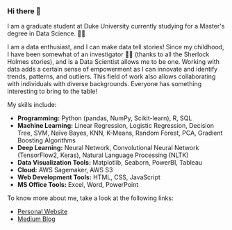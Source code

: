 ### Hi there 👋

<!--
**Anshupriya2694/Anshupriya2694** is a ✨ _special_ ✨ repository because its `README.md` (this file) appears on your GitHub profile.

Here are some ideas to get you started:

- 🔭 I’m currently working on ...
- 🌱 I’m currently learning ...
- 👯 I’m looking to collaborate on ...
- 🤔 I’m looking for help with ...
- 💬 Ask me about ...
- 📫 How to reach me: ...
- 😄 Pronouns: ...
- ⚡ Fun fact: ...
-->

I am a graduate student at Duke University currently studying for a Master's degree in Data Science. :woman_student:

I am a data enthusiast, and I can make data tell stories! Since my childhood, I have been somewhat of an investigator :female_detective: (thanks to all the Sherlock Holmes stories), and is a Data Scientist allows me to be one. Working with data adds a certain sense of empowerment as I can innovate and identify trends, patterns, and outliers. This field of work also allows collaborating with individuals with diverse backgrounds. Everyone has something interesting to bring to the table! 

My skills include:

- **Programming:** Python (pandas, NumPy, Scikit-learn), R, SQL
- **Machine Learning:** Linear Regression, Logistic Regression, Decision Tree, SVM, Naïve Bayes, KNN, K-Means, Random Forest, PCA, Gradient Boosting Algorithms
- **Deep Learning:** Neural Network, Convolutional Neural Network (TensorFlow2, Keras), Natural Language Processing (NLTK)
- **Data Visualization Tools:** Matplotlib, Seaborn, PowerBI, Tableau
- **Cloud:** AWS Sagemaker, AWS S3
- **Web Development Tools:** HTML, CSS, JavaScript
- **MS Office Tools:** Excel, Word, PowerPoint

To know more about me, take a look at the following links:

- [Personal Website](https://www.anshupriya.me/)
- [Medium Blog](https://anshupriya-srivastava.medium.com/)
